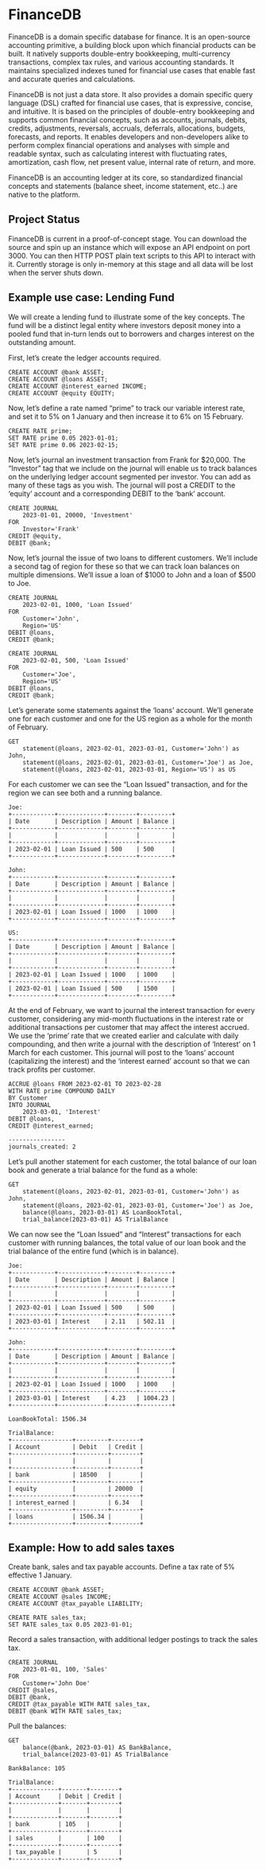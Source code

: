 # FinanceDB

FinanceDB is a domain specific database for finance. It is an open-source accounting primitive, a building block upon which financial products can be built. It natively supports double-entry bookkeeping, multi-currency transactions, complex tax rules, and various accounting standards. It maintains specialized indexes tuned for financial use cases that enable fast and accurate queries and calculations.

FinanceDB is not just a data store. It also provides a domain specific query language (DSL) crafted for financial use cases, that is expressive, concise, and intuitive. It is based on the principles of double-entry bookkeeping and supports common financial concepts, such as accounts, journals, debits, credits, adjustments, reversals, accruals, deferrals, allocations, budgets, forecasts, and reports.  It enables developers and non-developers alike to perform complex financial operations and analyses with simple and readable syntax, such as calculating interest with fluctuating rates, amortization, cash flow, net present value, internal rate of return, and more. 

FinanceDB is an accounting ledger at its core, so standardized financial concepts and statements (balance sheet, income statement, etc..) are native to the platform.

## Project Status

FinanceDB is current in a proof-of-concept stage.  You can download the source and spin up an instance which will expose an API endpoint on port 3000.  You can then HTTP POST plain text scripts to this API to interact with it.  Currently storage is only in-memory at this stage and all data will be lost when the server shuts down.

## Example use case: Lending Fund

We will create a lending fund to illustrate some of the key concepts.  The fund will be a distinct legal entity where investors deposit money into a pooled fund that in-turn lends out to borrowers and charges interest on the outstanding amount.

First, let’s create the ledger accounts required.

```
CREATE ACCOUNT @bank ASSET;
CREATE ACCOUNT @loans ASSET;
CREATE ACCOUNT @interest_earned INCOME;
CREATE ACCOUNT @equity EQUITY;
```

 
Now, let’s define a rate named “prime” to track our variable interest rate, and set it to 5% on 1 January and then increase it to 6% on 15 February.

```
CREATE RATE prime;
SET RATE prime 0.05 2023-01-01;
SET RATE prime 0.06 2023-02-15;
```
 

Now, let’s journal an investment transaction from Frank for $20,000.  The “Investor” tag that we include on the journal will enable us to track balances on the underlying ledger account segmented per investor.  You can add as many of these tags as you wish.
The journal will post a CREDIT to the ‘equity’ account and a corresponding DEBIT to the ‘bank’ account.

```
CREATE JOURNAL 
    2023-01-01, 20000, 'Investment'
FOR
    Investor='Frank'
CREDIT @equity,
DEBIT @bank;
```
 

Now, let’s journal the issue of two loans to different customers.  We’ll include a second tag of region for these so that we can track loan balances on multiple dimensions.  We’ll issue a loan of $1000 to John and a loan of $500 to Joe.
 
```
CREATE JOURNAL 
    2023-02-01, 1000, 'Loan Issued'
FOR
    Customer='John',
    Region='US'
DEBIT @loans,
CREDIT @bank;

CREATE JOURNAL 
    2023-02-01, 500, 'Loan Issued'
FOR
    Customer='Joe',
    Region='US'
DEBIT @loans,
CREDIT @bank;
```

Let’s generate some statements against the ‘loans’ account.  We’ll generate one for each customer and one for the US region as a whole for the month of February.

```
GET 
    statement(@loans, 2023-02-01, 2023-03-01, Customer='John') as John,
    statement(@loans, 2023-02-01, 2023-03-01, Customer='Joe') as Joe,
    statement(@loans, 2023-02-01, 2023-03-01, Region='US') as US
```

For each customer we can see the “Loan Issued” transaction, and for the region we can see both and a running balance. 

```
Joe: 
+------------+-------------+--------+---------+
| Date       | Description | Amount | Balance |
+------------+-------------+--------+---------+
|            |             |        |         |
+------------+-------------+--------+---------+
| 2023-02-01 | Loan Issued | 500    | 500     |
+------------+-------------+--------+---------+

John: 
+------------+-------------+--------+---------+
| Date       | Description | Amount | Balance |
+------------+-------------+--------+---------+
|            |             |        |         |
+------------+-------------+--------+---------+
| 2023-02-01 | Loan Issued | 1000   | 1000    |
+------------+-------------+--------+---------+

US: 
+------------+-------------+--------+---------+
| Date       | Description | Amount | Balance |
+------------+-------------+--------+---------+
|            |             |        |         |
+------------+-------------+--------+---------+
| 2023-02-01 | Loan Issued | 1000   | 1000    |
+------------+-------------+--------+---------+
| 2023-02-01 | Loan Issued | 500    | 1500    |
+------------+-------------+--------+---------+
```

At the end of February, we want to journal the interest transaction for every customer, considering any mid-month fluctuations in the interest rate or additional transactions per customer that may affect the interest accrued.  We use the ‘prime’ rate that we created earlier and calculate with daily compounding, and then write a journal with the description of ‘Interest’ on 1 March for each customer.  This journal will post to the ‘loans’ account (capitalizing the interest) and the ‘interest earned’ account so that we can track profits per customer.

```
ACCRUE @loans FROM 2023-02-01 TO 2023-02-28
WITH RATE prime COMPOUND DAILY
BY Customer
INTO JOURNAL
    2023-03-01, 'Interest'
DEBIT @loans,
CREDIT @interest_earned;

----------------
journals_created: 2

```
 
Let’s pull another statement for each customer, the total balance of our loan book and generate a trial balance for the fund as a whole:

```
GET 
    statement(@loans, 2023-02-01, 2023-03-01, Customer='John') as John,
    statement(@loans, 2023-02-01, 2023-03-01, Customer='Joe') as Joe,
    balance(@loans, 2023-03-01) AS LoanBookTotal,
    trial_balance(2023-03-01) AS TrialBalance
```

 
We can now see the “Loan Issued” and “Interest” transactions for each customer with running balances, the total value of our loan book and the trial balance of the entire fund (which is in balance).

```
Joe: 
+------------+-------------+--------+---------+
| Date       | Description | Amount | Balance |
+------------+-------------+--------+---------+
|            |             |        |         |
+------------+-------------+--------+---------+
| 2023-02-01 | Loan Issued | 500    | 500     |
+------------+-------------+--------+---------+
| 2023-03-01 | Interest    | 2.11   | 502.11  |
+------------+-------------+--------+---------+

John: 
+------------+-------------+--------+---------+
| Date       | Description | Amount | Balance |
+------------+-------------+--------+---------+
|            |             |        |         |
+------------+-------------+--------+---------+
| 2023-02-01 | Loan Issued | 1000   | 1000    |
+------------+-------------+--------+---------+
| 2023-03-01 | Interest    | 4.23   | 1004.23 |
+------------+-------------+--------+---------+

LoanBookTotal: 1506.34

TrialBalance: 
+-----------------+---------+--------+
| Account         | Debit   | Credit |
+-----------------+---------+--------+
|                 |         |        |
+-----------------+---------+--------+
| bank            | 18500   |        |
+-----------------+---------+--------+
| equity          |         | 20000  |
+-----------------+---------+--------+
| interest_earned |         | 6.34   |
+-----------------+---------+--------+
| loans           | 1506.34 |        |
+-----------------+---------+--------+
```
 


## Example: How to add sales taxes

Create bank, sales and tax payable accounts.  Define a tax rate of 5% effective 1 January.

```
CREATE ACCOUNT @bank ASSET;
CREATE ACCOUNT @sales INCOME;
CREATE ACCOUNT @tax_payable LIABILITY;

CREATE RATE sales_tax;
SET RATE sales_tax 0.05 2023-01-01;
```

Record a sales transaction, with additional ledger postings to track the sales tax.

```
CREATE JOURNAL 
    2023-01-01, 100, 'Sales'
FOR
    Customer='John Doe'
CREDIT @sales,
DEBIT @bank,
CREDIT @tax_payable WITH RATE sales_tax,
DEBIT @bank WITH RATE sales_tax;
```

Pull the balances:

```
GET 
    balance(@bank, 2023-03-01) AS BankBalance,
    trial_balance(2023-03-01) AS TrialBalance
```

```
BankBalance: 105

TrialBalance: 
+-------------+-------+--------+
| Account     | Debit | Credit |
+-------------+-------+--------+
|             |       |        |
+-------------+-------+--------+
| bank        | 105   |        |
+-------------+-------+--------+
| sales       |       | 100    |
+-------------+-------+--------+
| tax_payable |       | 5      |
+-------------+-------+--------+
```